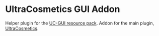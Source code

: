 # UltraCosmetics GUI Addon

Helper plugin for the [UC-GUI resource pack](https://github.com/dennishzg/uc-gui). Addon for the main plugin, [UltraCosmetics](https://github.com/datatags/UltraCosmetics).
